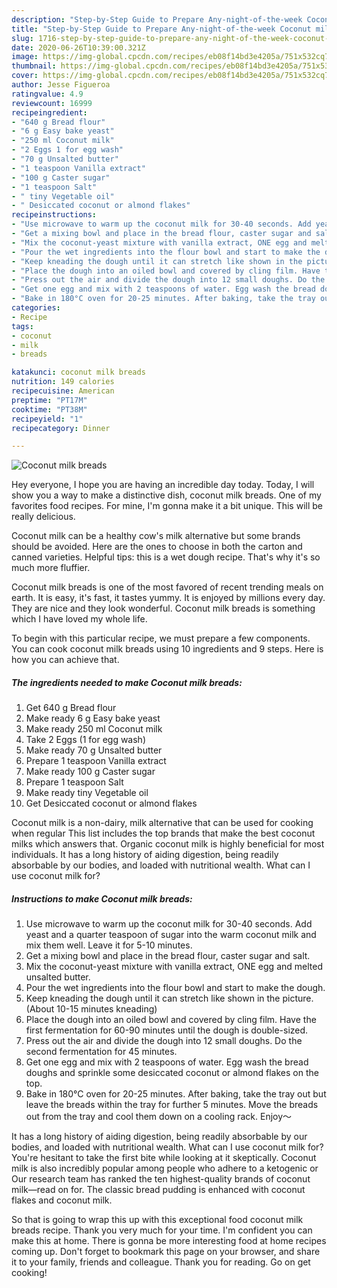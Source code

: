 ```yaml
---
description: "Step-by-Step Guide to Prepare Any-night-of-the-week Coconut milk breads"
title: "Step-by-Step Guide to Prepare Any-night-of-the-week Coconut milk breads"
slug: 1716-step-by-step-guide-to-prepare-any-night-of-the-week-coconut-milk-breads
date: 2020-06-26T10:39:00.321Z
image: https://img-global.cpcdn.com/recipes/eb08f14bd3e4205a/751x532cq70/coconut-milk-breads-recipe-main-photo.jpg
thumbnail: https://img-global.cpcdn.com/recipes/eb08f14bd3e4205a/751x532cq70/coconut-milk-breads-recipe-main-photo.jpg
cover: https://img-global.cpcdn.com/recipes/eb08f14bd3e4205a/751x532cq70/coconut-milk-breads-recipe-main-photo.jpg
author: Jesse Figueroa
ratingvalue: 4.9
reviewcount: 16999
recipeingredient:
- "640 g Bread flour"
- "6 g Easy bake yeast"
- "250 ml Coconut milk"
- "2 Eggs 1 for egg wash"
- "70 g Unsalted butter"
- "1 teaspoon Vanilla extract"
- "100 g Caster sugar"
- "1 teaspoon Salt"
- " tiny Vegetable oil"
- " Desiccated coconut or almond flakes"
recipeinstructions:
- "Use microwave to warm up the coconut milk for 30-40 seconds. Add yeast and a quarter teaspoon of sugar into the warm coconut milk and mix them well. Leave it for 5-10 minutes."
- "Get a mixing bowl and place in the bread flour, caster sugar and salt."
- "Mix the coconut-yeast mixture with vanilla extract, ONE egg and melted unsalted butter."
- "Pour the wet ingredients into the flour bowl and start to make the dough."
- "Keep kneading the dough until it can stretch like shown in the picture. (About 10-15 minutes kneading)"
- "Place the dough into an oiled bowl and covered by cling film. Have the first fermentation for 60-90 minutes until the dough is double-sized."
- "Press out the air and divide the dough into 12 small doughs. Do the second fermentation for 45 minutes."
- "Get one egg and mix with 2 teaspoons of water. Egg wash the bread doughs and sprinkle some desiccated coconut or almond flakes on the top."
- "Bake in 180°C oven for 20-25 minutes. After baking, take the tray out but leave the breads within the tray for further 5 minutes. Move the breads out from the tray and cool them down on a cooling rack. Enjoy～"
categories:
- Recipe
tags:
- coconut
- milk
- breads

katakunci: coconut milk breads 
nutrition: 149 calories
recipecuisine: American
preptime: "PT17M"
cooktime: "PT38M"
recipeyield: "1"
recipecategory: Dinner

---
```



![Coconut milk breads](https://img-global.cpcdn.com/recipes/eb08f14bd3e4205a/751x532cq70/coconut-milk-breads-recipe-main-photo.jpg)

Hey everyone, I hope you are having an incredible day today. Today, I will show you a way to make a distinctive dish, coconut milk breads. One of my favorites food recipes. For mine, I'm gonna make it a bit unique. This will be really delicious.

Coconut milk can be a healthy cow&#39;s milk alternative but some brands should be avoided. Here are the ones to choose in both the carton and canned varieties. Helpful tips: this is a wet dough recipe. That&#39;s why it&#39;s so much more fluffier.

Coconut milk breads is one of the most favored of recent trending meals on earth. It is easy, it's fast, it tastes yummy. It is enjoyed by millions every day. They are nice and they look wonderful. Coconut milk breads is something which I have loved my whole life.


To begin with this particular recipe, we must prepare a few components. You can cook coconut milk breads using 10 ingredients and 9 steps. Here is how you can achieve that.

<!--inarticleads1-->

##### The ingredients needed to make Coconut milk breads:

1. Get 640 g Bread flour
1. Make ready 6 g Easy bake yeast
1. Make ready 250 ml Coconut milk
1. Take 2 Eggs (1 for egg wash)
1. Make ready 70 g Unsalted butter
1. Prepare 1 teaspoon Vanilla extract
1. Make ready 100 g Caster sugar
1. Prepare 1 teaspoon Salt
1. Make ready  tiny Vegetable oil
1. Get  Desiccated coconut or almond flakes


Coconut milk is a non-dairy, milk alternative that can be used for cooking when regular This list includes the top brands that make the best coconut milks which answers that. Organic coconut milk is highly beneficial for most individuals. It has a long history of aiding digestion, being readily absorbable by our bodies, and loaded with nutritional wealth. What can I use coconut milk for? 

<!--inarticleads2-->

##### Instructions to make Coconut milk breads:

1. Use microwave to warm up the coconut milk for 30-40 seconds. Add yeast and a quarter teaspoon of sugar into the warm coconut milk and mix them well. Leave it for 5-10 minutes.
1. Get a mixing bowl and place in the bread flour, caster sugar and salt.
1. Mix the coconut-yeast mixture with vanilla extract, ONE egg and melted unsalted butter.
1. Pour the wet ingredients into the flour bowl and start to make the dough.
1. Keep kneading the dough until it can stretch like shown in the picture. (About 10-15 minutes kneading)
1. Place the dough into an oiled bowl and covered by cling film. Have the first fermentation for 60-90 minutes until the dough is double-sized.
1. Press out the air and divide the dough into 12 small doughs. Do the second fermentation for 45 minutes.
1. Get one egg and mix with 2 teaspoons of water. Egg wash the bread doughs and sprinkle some desiccated coconut or almond flakes on the top.
1. Bake in 180°C oven for 20-25 minutes. After baking, take the tray out but leave the breads within the tray for further 5 minutes. Move the breads out from the tray and cool them down on a cooling rack. Enjoy～


It has a long history of aiding digestion, being readily absorbable by our bodies, and loaded with nutritional wealth. What can I use coconut milk for? You&#39;re hesitant to take the first bite while looking at it skeptically. Coconut milk is also incredibly popular among people who adhere to a ketogenic or Our research team has ranked the ten highest-quality brands of coconut milk—read on for. The classic bread pudding is enhanced with coconut flakes and coconut milk. 

So that is going to wrap this up with this exceptional food coconut milk breads recipe. Thank you very much for your time. I'm confident you can make this at home. There is gonna be more interesting food at home recipes coming up. Don't forget to bookmark this page on your browser, and share it to your family, friends and colleague. Thank you for reading. Go on get cooking!
